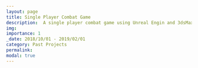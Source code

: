```yaml
---
layout: page
title: Single Player Combat Game
description:  A single player combat game using Unreal Engin and 3dsMax
img: 
importance: 1
_date: 2018/10/01 - 2019/02/01
category: Past Projects
permalink: 
modal: true
---
```

